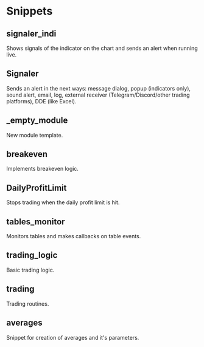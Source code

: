 # Snippets

## signaler_indi

Shows signals of the indicator on the chart and sends an alert when running live.

## Signaler

Sends an alert in the next ways: message dialog, popup (indicators only), sound alert, email, log, external receiver (Telegram/Discord/other trading platforms), DDE (like Excel).

## _empty_module

New module template.

## breakeven

Implements breakeven logic.

## DailyProfitLimit

Stops trading when the daily profit limit is hit.

## tables_monitor

Monitors tables and makes callbacks on table events.

## trading_logic

Basic trading logic.

## trading

Trading routines.

## averages

Snippet for creation of averages and it's parameters.